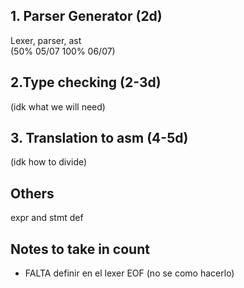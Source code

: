 ## 1. Parser Generator (2d)

Lexer, parser, ast <br>
(50% 05/07 100% 06/07)

## 2.Type checking (2-3d)

(idk what we will need)

## 3. Translation to asm (4-5d)

(idk how to divide)

## Others

expr and stmt def

## Notes to take in count

- FALTA definir en el lexer EOF (no se como hacerlo)
